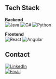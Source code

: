 ## Tech Stack

**Backend**  
![Java](https://img.shields.io/badge/Java-007396?style=flat&logo=java&logoColor=white)
![C#](https://img.shields.io/badge/C%23-239120?style=flat&logo=c-sharp&logoColor=white)
![Python](https://img.shields.io/badge/Python-3776AB?style=flat&logo=python&logoColor=white)

**Frontend**  
![React](https://img.shields.io/badge/React-61DAFB?style=flat&logo=react&logoColor=black)
![Angular](https://img.shields.io/badge/Angular-DD0031?style=flat&logo=angular&logoColor=white)


## Contact

[![LinkedIn](https://img.shields.io/badge/LinkedIn-0A66C2?style=flat&logo=linkedin&logoColor=white)](https://www.linkedin.com/in/noahguerin/)  
[![Email](https://img.shields.io/badge/Email-0078D4?style=flat&logo=microsoft-outlook&logoColor=white)](mailto:noahguerin3@outlook.com)
